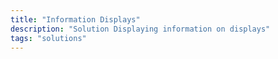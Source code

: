 ```yaml
---
title: "Information Displays"
description: "Solution Displaying information on displays"
tags: "solutions"
---
```



